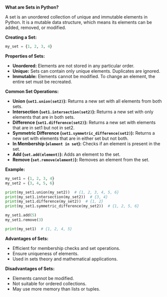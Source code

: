 **What are Sets in Python?**

A set is an unordered collection of unique and immutable elements in Python. It is a mutable data structure, which means its elements can be added, removed, or modified.

**Creating a Set:**

```python
my_set = {1, 2, 3, 4}
```

**Properties of Sets:**

* **Unordered:** Elements are not stored in any particular order.
* **Unique:** Sets can contain only unique elements. Duplicates are ignored.
* **Immutable:** Elements cannot be modified. To change an element, the entire set must be recreated.

**Common Set Operations:**

* **Union (`set1.union(set2)`):** Returns a new set with all elements from both sets.
* **Intersection (`set1.intersection(set2)`):** Returns a new set with only elements that are in both sets.
* **Difference (`set1.difference(set2)`):** Returns a new set with elements that are in set1 but not in set2.
* **Symmetric Difference (`set1.symmetric_difference(set2)`):** Returns a new set with elements that are in either set but not both.
* **In Membership (`element in set`):** Checks if an element is present in the set.
* **Add (`set.add(element)`):** Adds an element to the set.
* **Remove (`set.remove(element)`):** Removes an element from the set.

**Example:**

```python
my_set1 = {1, 2, 3, 4}
my_set2 = {3, 4, 5, 6}

print(my_set1.union(my_set2))  # {1, 2, 3, 4, 5, 6}
print(my_set1.intersection(my_set2))  # {3, 4}
print(my_set1.difference(my_set2))  # {1, 2}
print(my_set1.symmetric_difference(my_set2))  # {1, 2, 5, 6}

my_set1.add(5)
my_set1.remove(3)

print(my_set1)  # {1, 2, 4, 5}
```

**Advantages of Sets:**

* Efficient for membership checks and set operations.
* Ensure uniqueness of elements.
* Used in sets theory and mathematical applications.

**Disadvantages of Sets:**

* Elements cannot be modified.
* Not suitable for ordered collections.
* May use more memory than lists or tuples.